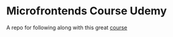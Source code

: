 # Microfrontends Course Udemy

A repo for following along with this great [course](https://www.udemy.com/course/microfrontend-course/)
